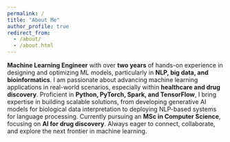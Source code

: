 ```yaml
---
permalink: /
title: "About Me"
author_profile: true
redirect_from: 
  - /about/
  - /about.html
---
```


**Machine Learning Engineer** with over **two years** of hands-on experience in designing and optimizing ML models, particularly in **NLP, big data, and bioinformatics**. I am passionate about advancing machine learning applications in real-world scenarios, especially within **healthcare and drug discovery**. Proficient in **Python, PyTorch, Spark, and TensorFlow**, I bring expertise in building scalable solutions, from developing generative AI models for biological data interpretation to deploying NLP-based systems for language processing. Currently pursuing an **MSc in Computer Science**, focusing on **AI for drug discovery**. Always eager to connect, collaborate, and explore the next frontier in machine learning.